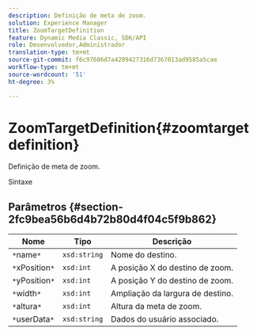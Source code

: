 ```yaml
---
description: Definição de meta de zoom.
solution: Experience Manager
title: ZoomTargetDefinition
feature: Dynamic Media Classic, SDK/API
role: Desenvolvedor,Administrador
translation-type: tm+mt
source-git-commit: f6c97606d7a4209427316d7367013ad9585a5cae
workflow-type: tm+mt
source-wordcount: '51'
ht-degree: 3%

---
```



# ZoomTargetDefinition{#zoomtargetdefinition}

Definição de meta de zoom.

Sintaxe

## Parâmetros {#section-2fc9bea56b6d4b72b80d4f04c5f9b862}

| Nome | Tipo | Descrição |
|---|---|---|
| `*`name`*` | `xsd:string` | Nome do destino. |
| `*`xPosition`*` | `xsd:int` | A posição X do destino de zoom. |
| `*`yPosition`*` | `xsd:int` | A posição Y do destino de zoom. |
| `*`width`*` | `xsd:int` | Ampliação da largura de destino. |
| `*`altura`*` | `xsd:int` | Altura da meta de zoom. |
| `*`userData`*` | `xsd:string` | Dados do usuário associado. |

